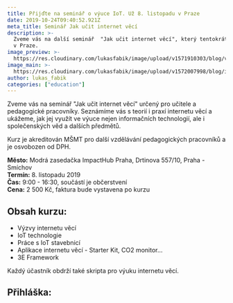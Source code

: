 ```yaml
---
title: Přijďte na seminář o výuce IoT. Už 8. listopadu v Praze
date: 2019-10-24T09:40:52.921Z
meta_title: Seminář Jak učit internet věcí
description: >-
  Zveme vás na další seminář  "Jak učit internet věcí", který tentokrát pořádáme
  v Praze.
image_preview: >-
  https://res.cloudinary.com/lukasfabik/image/upload/v1571910303/blog/vyuka-digitalnich-dovednosti.jpg
image_main: >-
  https://res.cloudinary.com/lukasfabik/image/upload/v1572007998/blog/iot-course_full.png
author: lukas_fabik
categories: ["education"]
---
```

Zveme vás na seminář "Jak učit internet věcí" určený pro učitele a pedagogické pracovníky. Seznámíme vás s teorií i praxí internetu věcí a ukážeme, jak jej využít ve výuce nejen informačních technologií, ale i společenských věd a dalších předmětů.

Kurz je akreditován MŠMT pro další vzdělávání pedagogických pracovníků a je osvobozen od DPH.

**Město:** Modrá zasedačka ImpactHub Praha, Drtinova 557/10, Praha - Smíchov\
**Termín:** 8. listopadu 2019\
**Čas:** 9:00 - 16:30, součástí je občerstvení\
**Cena:** 2 500 Kč, faktura bude vystavena po kurzu

## Obsah kurzu:

* Výzvy internetu věcí
* IoT technologie
* Práce s IoT stavebnicí
* Aplikace internetu věcí - Starter Kit, CO2 monitor...
* 3E Framework

Každý účastník obdrží také skripta pro výuku internetu věcí.

## Přihláška:

<script charset="utf-8" type="text/javascript" src="//js.hsforms.net/forms/shell.js"></script>

<script>

  hbspt.forms.create({

	portalId: "5560121",

	formId: "b733072c-eec6-4553-8b76-3425074a294e"

});

</script>
